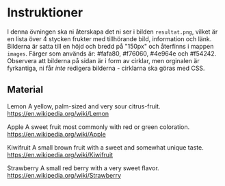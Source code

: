 # Instruktioner

I denna övningen ska ni återskapa det ni ser i bilden `resultat.png`, vilket är en lista över 4 stycken frukter med tillhörande bild, information och länk. Bilderna är satta till en höjd och bredd på "150px" och återfinns i mappen `images`. Färger som används är: #fafa80, #f76060, #4e964e och #f54242. Observera att bilderna på sidan är i form av cirklar, men orginalen är fyrkantiga, ni får *inte* redigera bilderna - cirklarna ska göras med CSS.

## Material

Lemon
A yellow, palm-sized and very sour citrus-fruit.
https://en.wikipedia.org/wiki/Lemon

Apple
A sweet fruit most commonly with red or green coloration.
https://en.wikipedia.org/wiki/Apple

Kiwifruit
A small brown fruit with a sweet and somewhat unique taste.
https://en.wikipedia.org/wiki/Kiwifruit

Strawberry
A small red berry with a very sweet flavor.
https://en.wikipedia.org/wiki/Strawberry